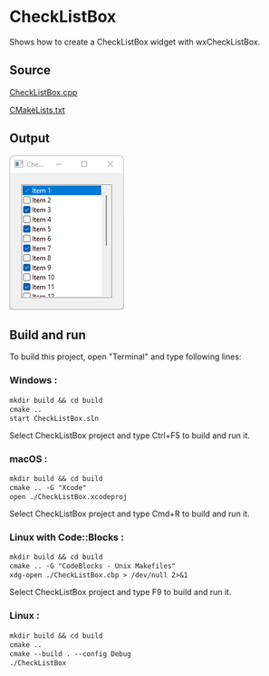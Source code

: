 # CheckListBox

Shows how to create a CheckListBox widget with wxCheckListBox.

## Source

[CheckListBox.cpp](CheckListBox.cpp)

[CMakeLists.txt](CMakeLists.txt)

## Output

![output](../../../docs/Pictures/CheckListBox.png)

## Build and run

To build this project, open "Terminal" and type following lines:

### Windows :

``` shell
mkdir build && cd build
cmake .. 
start CheckListBox.sln
```

Select CheckListBox project and type Ctrl+F5 to build and run it.

### macOS :

``` shell
mkdir build && cd build
cmake .. -G "Xcode"
open ./CheckListBox.xcodeproj
```

Select CheckListBox project and type Cmd+R to build and run it.

### Linux with Code::Blocks :

``` shell
mkdir build && cd build
cmake .. -G "CodeBlocks - Unix Makefiles"
xdg-open ./CheckListBox.cbp > /dev/null 2>&1
```

Select CheckListBox project and type F9 to build and run it.

### Linux :

``` shell
mkdir build && cd build
cmake .. 
cmake --build . --config Debug
./CheckListBox
```
